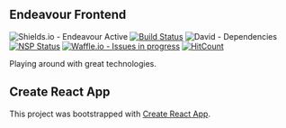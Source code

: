 ## Endeavour Frontend

![Shields.io - Endeavour Active](https://img.shields.io/badge/Endeavour-Active-brightgreen.svg)
[![Build Status](https://travis-ci.org/raphael-sdm/endeavour-frontend.svg?branch=master)](https://travis-ci.org/raphael-sdm/endeavour-frontend)
![David - Dependencies](https://david-dm.org/Sokwzar/endeavour-frontend.svg)
[![NSP Status](https://nodesecurity.io/orgs/endeavour/projects/fc2c6579-c8d8-4c47-a667-08bd7ef9c1ff/badge)](https://nodesecurity.io/orgs/endeavour/projects/fc2c6579-c8d8-4c47-a667-08bd7ef9c1ff)
[![Waffle.io - Issues in progress](https://badge.waffle.io/raphael-sdm/endeavour-frontend.svg?label=in%20progress&title=In%20Progress)](http://waffle.io/Sokwzar/endeavour-frontend)
[![HitCount](http://hits.dwyl.io/raphael-sdm/endeavour-frontend.svg)](http://hits.dwyl.io/raphael-sdm/endeavour-frontend)

Playing around with great technologies.

## Create React App

This project was bootstrapped with [Create React App](https://github.com/facebookincubator/create-react-app).
